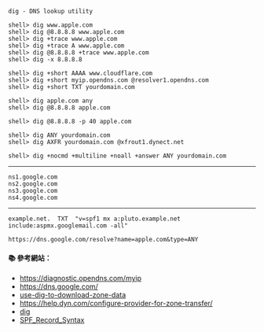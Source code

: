 `dig - DNS lookup utility`

```console
shell> dig www.apple.com
shell> dig @8.8.8.8 www.apple.com
shell> dig +trace www.apple.com
shell> dig +trace A www.apple.com
shell> dig @8.8.8.8 +trace www.apple.com
shell> dig -x 8.8.8.8

shell> dig +short AAAA www.cloudflare.com
shell> dig +short myip.opendns.com @resolver1.opendns.com
shell> dig +short TXT yourdomain.com 

shell> dig apple.com any
shell> dig @8.8.8.8 apple.com 

shell> dig @8.8.8.8 -p 40 apple.com 

shell> dig ANY yourdomain.com
shell> dig AXFR yourdomain.com @xfrout1.dynect.net

shell> dig +nocmd +multiline +noall +answer ANY yourdomain.com
```

---

```
ns1.google.com
ns2.google.com
ns3.google.com
ns4.google.com
```
---

```
example.net.  TXT  "v=spf1 mx a:pluto.example.net include:aspmx.googlemail.com -all"
```

`https://dns.google.com/resolve?name=apple.com&type=ANY`

#### :books: 參考網站：
- https://diagnostic.opendns.com/myip
- https://dns.google.com/
- [use-dig-to-download-zone-data](https://help.dyn.com/use-dig-to-download-zone-data/)
- https://help.dyn.com/configure-provider-for-zone-transfer/
- [dig](https://toolbox.googleapps.com/apps/dig/)
- [SPF_Record_Syntax](http://www.openspf.org/SPF_Record_Syntax)
